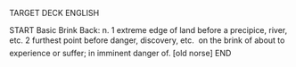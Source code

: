 TARGET DECK
ENGLISH

START
Basic
Brink
Back: n. 1 extreme edge of land before a precipice, river, etc. 2 furthest point before danger, discovery, etc.  on the brink of about to experience or suffer; in imminent danger of. [old norse]
END
